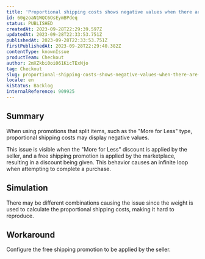 ```yaml
---
title: 'Proportional shipping costs shows negative values when there are promotion that split items and free shipping applied'
id: 60gzoaN1WQC6OsEymBPdeq
status: PUBLISHED
createdAt: 2023-09-28T22:29:39.597Z
updatedAt: 2023-09-28T22:33:53.751Z
publishedAt: 2023-09-28T22:33:53.751Z
firstPublishedAt: 2023-09-28T22:29:40.382Z
contentType: knownIssue
productTeam: Checkout
author: 2mXZkbi0oi061KicTExNjo
tag: Checkout
slug: proportional-shipping-costs-shows-negative-values-when-there-are-promotion-that-split-items-and-free-shipping-applied
locale: en
kiStatus: Backlog
internalReference: 909925
---
```


## Summary


When using promotions that split items, such as the "More for Less" type, proportional shipping costs may display negative values.

This issue is visible when the "More for Less" discount is applied by the seller, and a free shipping promotion is applied by the marketplace, resulting in a discount being given. This behavior causes an infinite loop when attempting to complete a purchase.


##

## Simulation


There may be different combinations causing the issue since the weight is used to calculate the proportional shipping costs, making it hard to reproduce.


##

## Workaround


Configure the free shipping promotion to be applied by the seller.




